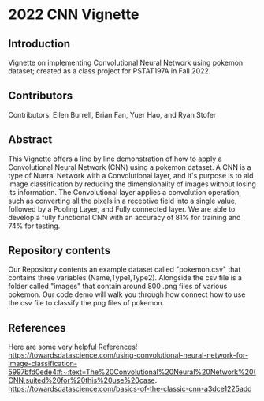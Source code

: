 # 2022 CNN Vignette

## Introduction
Vignette on implementing Convolutional Neural Network using pokemon dataset; created as a class project for PSTAT197A in Fall 2022.

## Contributors
Contributors: Ellen Burrell, Brian Fan, Yuer Hao, and Ryan Stofer

## Abstract
This Vignette offers a line by line demonstration of how to apply a Convolutional Neural Network (CNN) using a pokemon dataset. A CNN is a type of Nueral Network with a Convolutional layer, and it's purpose is to aid image classification by reducing the dimensionality of images without losing its information. The Convolutional layer applies a convolution operation, such as converting all the pixels in a receptive field into a single value, followed by a Pooling Layer, and Fully connected layer. We are able to develop a fully functional CNN with an accuracy of 81% for training and 74% for testing. 

## Repository contents
Our Repository contents an example dataset called "pokemon.csv" that contains three variables (Name,Type1,Type2). Alongside the csv file is a folder called "images" that contain around 800 .png files of various pokemon. Our code demo will walk you through how connect how to use the csv file to classify the png files of pokemon.

## References
Here are some very helpful References!
https://towardsdatascience.com/using-convolutional-neural-network-for-image-classification-5997bfd0ede4#:~:text=The%20Convolutional%20Neural%20Network%20(CNN,suited%20for%20this%20use%20case.
https://towardsdatascience.com/basics-of-the-classic-cnn-a3dce1225add
